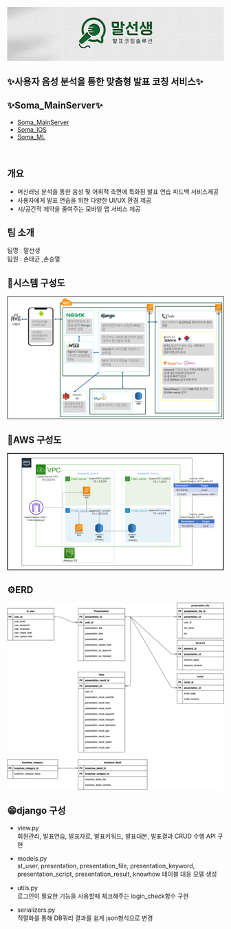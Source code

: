 ![image](/resource/speechteacher_logo2.jpg)

## ✨사용자 음성 분석을 통한 맞춤형 발표 코칭 서비스✨  


## ✨Soma_MainServer✨  
- [Soma_MainServer](https://git.swmgit.org/swm-12/12_swm48/soma_mainserver)
- [Soma_IOS](https://git.swmgit.org/swm-12/12_swm48/soma_ios)
- [Soma_ML](https://git.swmgit.org/swm-12/12_swm48/soma_ml)
<br>

## 개요  
- 머신러닝 분석을 통한 음성 및 어휘적 측면에 특화된 발표 연습 피드백 서비스제공
- 사용자에게 발표 연습을 위한 다양한 UI/UX 환경 제공 
- 시/공간적 제약을 줄여주는 모바일 앱 서비스 제공

## 팀 소개
팀명 : 말선생<br>
팀원 : 손태균 ,손승열<br>


## 🌟시스템 구성도  
![image](/resource/system_structure.png)

## 🔎AWS 구성도  
![image](/resource/aws_structure.png)

## ⚙️ERD
![image](/resource/ERD_structure.png)


## 😁django 구성

- view.py <br>
회원관리, 발표연습, 발표자료, 발표키워드, 발표대본, 발표결과 CRUD 수행 API 구현<br>

- models.py<br>
st_user, presentation, presentation_file, presentation_keyword, presentation_script, presentation_result, knowhow 테이블 대응 모델 생성<br>

- utils.py<br>
로그인이 필요한 기능을 사용할때 체크해주는 login_check함수 구현<br>

- serializers.py<br>
직렬화를 통해 DB쿼리 결과를 쉽게 json형식으로 변경<br>


